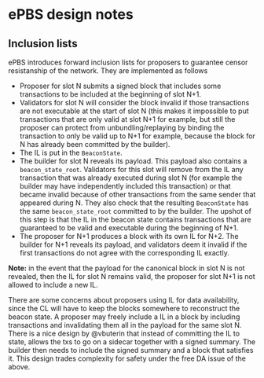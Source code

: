 # ePBS design notes

## Inclusion lists

ePBS introduces forward inclusion lists for proposers to guarantee censor resistanship of the network. They are implemented as follows

- Proposer for slot N submits a signed block that includes some transactions to be included at the beginning of slot N+1. 
- Validators for slot N will consider the block invalid if those transactions are not executable at the start of slot N (this makes it impossible to put transactions that are only valid at slot N+1 for example, but still the proposer can protect from unbundling/replaying by binding the transaction to only be valid up to N+1 for example, because the block for N has already been committed by the builder). 
- The IL is put in the `BeaconState`. 
- The builder for slot N reveals its payload. This payload also contains a `beacon_state_root`.  Validators for this slot will remove from the IL any transaction that was already executed during slot N (for example the builder may have independently included this transaction) or that became invalid because of other transactions from the same sender that appeared during N. They also check that the resulting `BeaconState` has the same `beacon_state_root` committed to by the builder. The upshot of this step is that the IL in the beacon state contains transactions that are guaranteed to be valid and executable during the beginning of N+1. 
- The proposer for N+1 produces a block with its own IL for N+2. The builder for N+1 reveals its payload, and validators deem it invalid if the first transactions do not agree with the corresponding IL exactly. 

**Note:** in the event that the payload for the canonical block in slot N is not revealed, then the IL for slot N remains valid, the proposer for slot N+1 is not allowed to include a new IL.  

There are some concerns about proposers using IL for data availability, since the CL will have to keep the blocks somewhere to reconstruct the beacon state. A proposer may freely include a IL in a block by including transactions and invalidating them all in the payload for the same slot N. There is a nice design by @vbuterin that instead of committing the IL to state, allows the txs to go on a sidecar together with a signed summary. The builder then needs to include the signed summary and a block that satisfies it. This design trades complexity for safety under the free DA issue of the above. 


